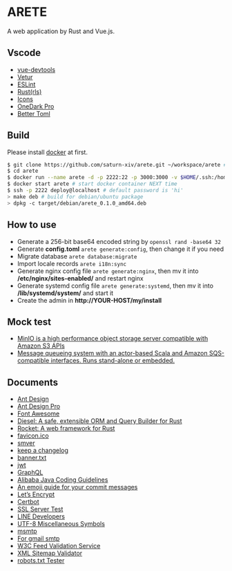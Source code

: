 # ARETE

A web application by Rust and Vue.js.

## Vscode

* [vue-devtools](https://github.com/vuejs/vue-devtools)
* [Vetur](https://github.com/vuejs/vetur)
* [ESLint](https://github.com/Microsoft/vscode-eslint)
* [Rust(rls)](https://github.com/rust-lang/rls-vscode)
* [Icons](https://github.com/vscode-icons/vscode-icons)
* [OneDark Pro](https://github.com/Binaryify/OneDark-Pro)
* [Better Toml](https://github.com/bungcip/better-toml)

## Build

Please install [docker](https://docs.docker.com/install/linux/docker-ce/ubuntu/) at first.

```bash
$ git clone https://github.com/saturn-xiv/arete.git ~/workspace/arete # clone source code
$ cd arete
$ docker run --name arete -d -p 2222:22 -p 3000:3000 -v $HOME/.ssh:/home/deploy/.ssh -v `pwd`:/workspace chonglou/arete:latest # ONLY for start docker container first time
$ docker start arete # start docker container NEXT time
$ ssh -p 2222 deploy@localhost # default password is 'hi'
> make deb # build for debian/ubuntu package
> dpkg -c target/debian/arete_0.1.0_amd64.deb
```

## How to use

* Generate a 256-bit base64 encoded string by `openssl rand -base64 32`
* Generate **config.toml** `arete generate:config`, then change it if you need
* Migrate database `arete database:migrate`
* Import locale records `arete i18n:sync`
* Generate nginx config file `arete generate:nginx`, then mv it into **/etc/nginx/sites-enabled/** and restart nginx
* Generate systemd config file `arete generate:systemd`, then mv it into **/lib/systemd/system/** and start it
* Create the admin in **http://YOUR-HOST/my/install** 

## Mock test

- [MinIO is a high performance object storage server compatible with Amazon S3 APIs](https://github.com/minio/minio)
- [Message queueing system with an actor-based Scala and Amazon SQS-compatible interfaces. Runs stand-alone or embedded.](https://github.com/softwaremill/elasticmq)

## Documents

-   [Ant Design](https://ant.design/docs/react/introduce)
-   [Ant Design Pro](https://pro.ant.design/components/AvatarList)
-   [Font Awesome](https://fontawesome.com/how-to-use/on-the-web/setup/hosting-font-awesome-yourself)
-   [Diesel: A safe, extensible ORM and Query Builder for Rust](https://github.com/diesel-rs/diesel)
-   [Rocket: A web framework for Rust](https://rocket.rs/)
-   [favicon.ico](http://icoconvert.com/)
-   [smver](http://semver.org/)
-   [keep a changelog](https://keepachangelog.com/en/1.0.0/)
-   [banner.txt](http://patorjk.com/software/taag/)
-   [jwt](https://jwt.io/)
-   [GraphQL](https://graphql.org/learn/)
-   [Alibaba Java Coding Guidelines](https://github.com/alibaba/p3c)
-   [An emoji guide for your commit messages](https://gitmoji.carloscuesta.me/)
-   [Let’s Encrypt](https://letsencrypt.org/)
-   [Certbot](https://certbot.eff.org/)
-   [SSL Server Test](https://www.ssllabs.com/ssltest/index.html)
-   [LINE Developers](https://developers.line.me/en/)
-   [UTF-8 Miscellaneous Symbols](https://www.w3schools.com/charsets/ref_utf_misc_symbols.asp)
-   [msmtp](https://wiki.archlinux.org/index.php/msmtp)
-   [For gmail smtp](http://stackoverflow.com/questions/20337040/gmail-smtp-debug-error-please-log-in-via-your-web-browser)
-   [W3C Feed Validation Service](https://validator.w3.org/feed/)
-   [XML Sitemap Validator](https://www.xml-sitemaps.com/validate-xml-sitemap.html)
-   [robots.txt Tester](https://support.google.com/webmasters/answer/6062598?hl=en)
